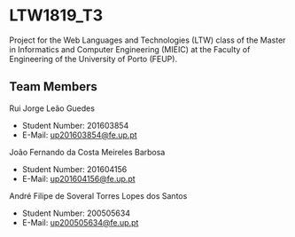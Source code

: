 # LTW1819_T3

Project for the Web Languages and Technologies (LTW) class of the Master in Informatics and Computer Engineering (MIEIC) at the Faculty of Engineering of the University of Porto (FEUP). 

## Team Members 

Rui Jorge Leão Guedes
* Student Number: 201603854
* E-Mail: up201603854@fe.up.pt

João Fernando da Costa Meireles Barbosa
* Student Number: 201604156
* E-Mail: up201604156@fe.up.pt

André Filipe de Soveral Torres Lopes dos Santos
* Student Number: 200505634
* E-Mail: up200505634@fe.up.pt

